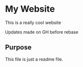 # My Website

This is a really cool website

Updates made on GH before rebase

## Purpose
This file is just a readme file.

